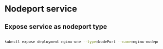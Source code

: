# Nodeport service

## Expose service as nodeport type

```bash

kubectl expose deployment nginx-one --type=NodePort --name=nginx-nodeport

```